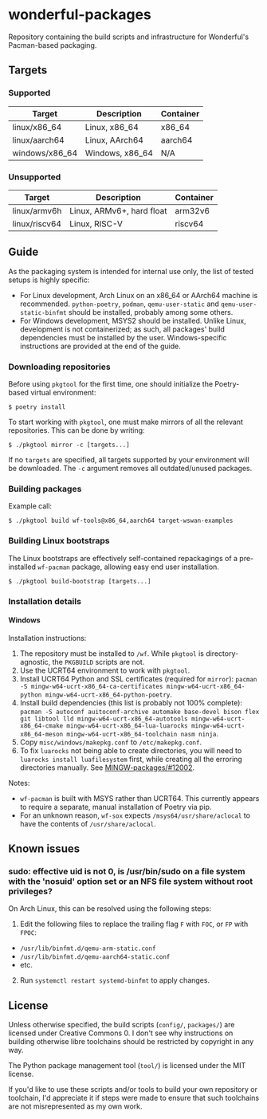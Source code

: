 # wonderful-packages

Repository containing the build scripts and infrastructure for Wonderful's Pacman-based packaging.

## Targets

### Supported

| Target | Description | Container |
| - | - | - |
| linux/x86_64 | Linux, x86_64 | x86_64 |
| linux/aarch64 | Linux, AArch64 | aarch64 |
| windows/x86_64 | Windows, x86_64 | N/A | 

### Unsupported

| Target | Description | Container |
| - | - | - |
| linux/armv6h | Linux, ARMv6+, hard float | arm32v6 |
| linux/riscv64 | Linux, RISC-V | riscv64 |

## Guide

As the packaging system is intended for internal use only, the list of tested setups is highly specific:

* For Linux development, Arch Linux on an x86_64 or AArch64 machine is recommended. `python-poetry`, `podman`, `qemu-user-static` and `qemu-user-static-binfmt` should be installed, probably among some others.
* For Windows development, MSYS2 should be installed. Unlike Linux, development is not containerized; as such, all packages' build dependencies must be installed by the user. Windows-specific instructions are provided at the end of the guide.

### Downloading repositories

Before using `pkgtool` for the first time, one should initialize the Poetry-based virtual environment:

    $ poetry install

To start working with `pkgtool`, one must make mirrors of all the relevant repositories. This can be done by writing:

    $ ./pkgtool mirror -c [targets...]

If no `targets` are specified, all targets supported by your environment will be downloaded. The `-c` argument removes all outdated/unused packages.

### Building packages

Example call:

    $ ./pkgtool build wf-tools@x86_64,aarch64 target-wswan-examples 

### Building Linux bootstraps

The Linux bootstraps are effectively self-contained repackagings of a pre-installed `wf-pacman` package, allowing easy end user installation.

    $ ./pkgtool build-bootstrap [targets...]

### Installation details

#### Windows

Installation instructions:

1. The repository must be installed to `/wf`. While `pkgtool` is directory-agnostic, the `PKGBUILD` scripts are not.
2. Use the UCRT64 environment to work with `pkgtool`.
3. Install UCRT64 Python and SSL certificates (required for `mirror`): `pacman -S mingw-w64-ucrt-x86_64-ca-certificates mingw-w64-ucrt-x86_64-python mingw-w64-ucrt-x86_64-python-poetry`.
4. Install build dependencies (this list is probably not 100% complete): `pacman -S autoconf auitoconf-archive automake base-devel bison flex git libtool lld mingw-w64-ucrt-x86_64-autotools mingw-w64-ucrt-x86_64-cmake mingw-w64-ucrt-x86_64-lua-luarocks mingw-w64-ucrt-x86_64-meson mingw-w64-ucrt-x86_64-toolchain nasm ninja`.
5. Copy `misc/windows/makepkg.conf` to `/etc/makepkg.conf`.
6. To fix `luarocks` not being able to create directories, you will need to `luarocks install luafilesystem` first, while creating all the erroring directories manually. See [MINGW-packages/#12002](https://github.com/msys2/MINGW-packages/pull/12002).

Notes:

* `wf-pacman` is built with MSYS rather than UCRT64. This currently appears to require a separate, manual installation of Poetry via pip.
* For an unknown reason, `wf-sox` expects `/msys64/usr/share/aclocal` to have the contents of `/usr/share/aclocal`.

## Known issues

### sudo: effective uid is not 0, is /usr/bin/sudo on a file system with the 'nosuid' option set or an NFS file system without root privileges?

On Arch Linux, this can be resolved using the following steps:

1. Edit the following files to replace the trailing flag `F` with `FOC`, or `FP` with `FPOC`:
  * `/usr/lib/binfmt.d/qemu-arm-static.conf`
  * `/usr/lib/binfmt.d/qemu-aarch64-static.conf`
  * etc.
2. Run `systemctl restart systemd-binfmt` to apply changes.

## License

Unless otherwise specified, the build scripts (`config/`, `packages/`) are licensed under Creative Commons 0. I don't see why instructions on building otherwise libre toolchains should be restricted by copyright in any way.

The Python package management tool (`tool/`) is licensed under the MIT license.

If you'd like to use these scripts and/or tools to build your own repository or toolchain, I'd appreciate it if steps were made to ensure that such toolchains are not misrepresented as my own work.
